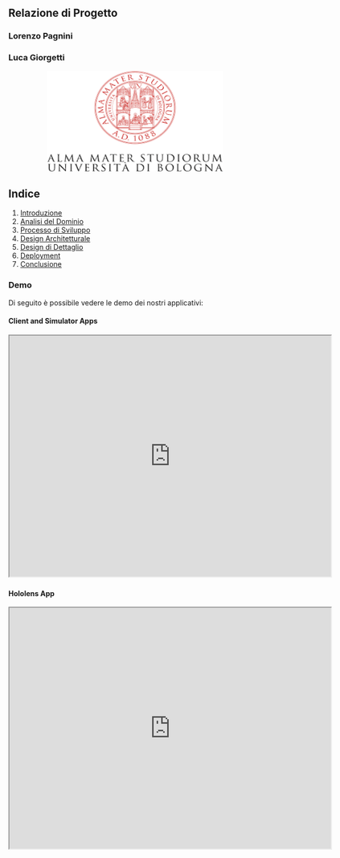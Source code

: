 <link type="text/css" rel="stylesheet" href="stylesheet.css" />

<h2 class="home-title">Relazione di Progetto</h2>
<h3 class="home-title">Lorenzo Pagnini</h3> 
<h3 class="home-title">Luca Giorgetti</h3>

<p align="center">
    <img width="350" height="200" src="Images/logo.png">
</p>

## Indice

<ol>
    <li><a href="https://lucagiorgettismp.github.io/AzureHealthcareDigitalTwins/introduction.html">Introduzione</a></li>
    <li><a href="https://lucagiorgettismp.github.io/AzureHealthcareDigitalTwins/domain_analysis.html">Analisi del Dominio</a></li>
    <li><a href="https://lucagiorgettismp.github.io/AzureHealthcareDigitalTwins/development_process.html">Processo di Sviluppo</a></li>
    <li><a href="https://lucagiorgettismp.github.io/AzureHealthcareDigitalTwins/architectural_design.html">Design Architetturale</a></li>
    <li><a href="https://lucagiorgettismp.github.io/AzureHealthcareDigitalTwins/detailed_design.html">Design di Dettaglio</a></li>
    <li><a href="https://lucagiorgettismp.github.io/AzureHealthcareDigitalTwins/deployment.html">Deployment</a></li>
    <li><a href="https://lucagiorgettismp.github.io/AzureHealthcareDigitalTwins/conclusion.html">Conclusione</a></li>
</ol>

<h3 class="home-title">Demo</h3> 
<p class="home-paragraph">Di seguito è possibile vedere le demo dei nostri applicativi:</p>

<h4 class="home-title">Client and Simulator Apps</h4>
<div align="center" >
    <iframe src="https://drive.google.com/file/d/1BvU6n7nrkffyW4nXZVH9qyyjH8PJoV1E/preview" width="640" height="480" allow="accelerometer; autoplay; clipboard-write" allowfullscreen></iframe>
</div>

<h4 class="home-title">Hololens App</h4>
<div align="center" >
    <iframe src="https://drive.google.com/file/d/1O5QwV6JMJE3lXkw1tXXoPtr_i0Y-9cQo/preview" width="640" height="480" allow="accelerometer; autoplay; clipboard-write" allowfullscreen></iframe>
</div>
